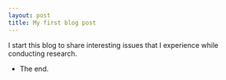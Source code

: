 ```yaml
---
layout: post
title: My first blog post
---
```


I start this blog to share interesting issues that I experience while conducting research.

* The end.
